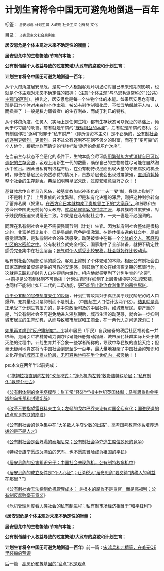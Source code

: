 # 计划生育将令中国无可避免地倒退一百年

标签： `居安思危` `计划生育` `大政府` `社会主义` `公有制` `文化` 

目录： `马克思主义社会悲剧史`

**居安思危是个体主观对未来不确定性的衡量；**

**居安思危中的生物繁殖/节育的本能；**

**公有制僭越个人权益导致的过度繁殖/大政府的腐败和计划生育**；

**计划生育将令中国无可避免地倒退一百年**；

从个人的角度居安思危，是每一个人根据客观环境波动对自已未来预期的影响，也就是个体主观对未来不确定性的把握；（[注意“个体主观”与马恩毛派常称的“（公共）主观”的区别](http://darthvad.blog.sohu.com/186028011.html)）。换言之，居安思危是每一个生物个体的本能。如果居安思危有错，那是因为个体对未来的个体主观，被公有制体制强化后，[不恰当地僭越于人权](../../../2010/10/9/个人主义就是实证科学的心证原则.md)，从而损害了（一般是权力弱者者）的生存利益，而成了利已的特权。

从个体的角度，任何人（实际上是任何生物）都有生存状态可以保证的基础上，倾向于尽可能的改善。前者就是所谓的“[既得利益的本能](../../../2010/9/20/既得利益和私有制的“疑罪从无，疑财尽私”.md)”，后者就是所谓的逐利。公有制信仰把“逐利”归罪于“私有财产”（即所谓资本主义）是不正确的，[公有制社会的逐利更强烈，更惨烈](../../../2009/8/2/行政监管无法减少腐败，无法控制特权最大化定律.md)。只不过公有逐利不在朝不保夕的财富，而在于“更可靠”的个人地位，根据地位而确定的“特供”和“晚后的危机死亡次序”。

在当前生存状态不会恶化的条件下，生物本能会尽可能[用繁殖的方式消耗自已可以调配的生存资源](../../../2010/12/24/计划生育的“科学依据”是伪造的.md)，客观上用新生一代的数量，确保自已的生物属性尽可能在自然淘汰中胜出。因此当私有制进程滞后，在公有制特权层面出现大量的寻租腐败的机会时，即使在基层民众仍然赤贫的情况下，贵族阶层也会出现过度繁殖，[直到消耗掉整个社会的生存剩余](../../../2010/12/31/经济学的（短缺原理＝进化论＋边际繁殖原理）.md)。典型如明朝皇室朱氏，过度繁殖愈百万之众！！

基督教承传自罗马的风俗，被基督教加以神圣化的“一夫一妻”制，客观上抑制了（不是制止了）上层贵族的过度繁殖。但是私有化进程的滞后，则把这种剩余转向了蓄养私属（奴隶）。[在西方和日本就构成了贵族领主下的“大家庭”，](../../../2012/1/30/传统国家的存在意义就是社会保障，国家－家族－家庭保障体系.md)和苏联和东方今日帝国史无前例的大政府。[这种私属食客的过度扩张](../../../2011/12/7/人民币汇率归根到底是大政府高税收的问题.md)，与贵族的过度繁殖，对于贱民的压迫来说毫无二致。如果是在私有制社会中，一夫一妻是不必强调的。

同理在私有制社会中是不需要强调节制（计划）生育。因为私有制社会整体是很稳定的，贫富差距比较小，但是局部的竞争是很激烈。在整体很安逸的社会中，局部感觉很动荡，是私有制社会的生活感受。动荡被集中在每一个[个体的个人、家庭和社区的水密舱之中](../../../2010/5/18/中央集权与死亡循环不可分割.md)。公有制社会就完全相反，国家集中了全部储备，就把不确定性感受完全集中在社会层面；[景气时个人感受比较安稳，社会就始终比较动荡](../../../2012/2/17/为什么中国人的生活压力大？.md)。

私有制社会的局部动荡的感受，客观上抑制了个体繁殖的本能。相反公有制社会由国家垄断储备资源提供的可靠的安定感，则鼓励了民众在经济恢复期的繁殖行为，这就是苏联和毛时的人口在短期内爆炸。[相应地就感受到了计划生育的“必要](../../../2010/12/25/人口增长规律与贫富无关.md)”，——>前提是公有制体制不可动摇！计划生育同样抑制了上层贵族领导的过度繁殖，也同样不能制止如红二代的二奶功能，[更不能阻止政治食利集团的恶性膨胀](../../../2009/8/1/特权二八定律，特权总令社会负担最大化.md)。

[由于公有制的官僚制度天生的边际](../../../2012/3/23/主权边界强迫所有政体联邦制；.md)，计划生育政策对于真正属于贱民阶层的的人口爆炸，充其量也只是抑制而不是制止。（中国超生人口估计达两个亿）。[结果就是真正承受了计划生育压力的，](../../../2009/11/25/计划生育全面降低了人口素质而没有控制住人口数量.md)是中央政治可及的中层社群，如城市居民。更严重的是，当公有制社会不可避免地进入滞胀期后，城市生活的动荡感，就会进一步抑制城市居民的生育动机，从而导致城市居民和工商业，在一两代人之间迅速消亡！

[如果再考虑到“反户籍制度”，](../../../2009/9/7/均贫富高福利对小农意识的的强烈诱惑.md)连城市居民（平民）自我储备的税后社区福利也一并取缔，更用引进农村劳动力剥夺尽可能压低劳动报酬，城市居民社群实际上处于被灭绝的过程中。计划生育并不会象一些学者所称的，导致中华民族的直接灭绝；但毫无疑问地肯定将令中国社会倒退至少一百年，最大量地凝聚了中国社会的知识和文化存量的[城市工商业阶层，无可避免地将在半个世纪内，被灭绝](../../../2009/10/16/人为的城市化和人为毁灭工商业城市.md)！！

ps:本文在两年半以前完成；

《[“拖拖拉拉直到向左转”改革模式；“逢危机向左转”救贵族特权阶层；“私有制化”救整个社会](../../../2012/5/16/公有制改革模式“逢危机向左转”救的是贵族特权阶层.md)》

《[公有制体制的金字塔模型；张五常“经济学”指中世纪英国体制；马克思重构金字塔的乌托邦和封建复辟](../../../2012/5/16/公有制金字塔模型和张五常的经济学.md)》

《[改革不要指望雷日科夫主义；左倾的戈尔巴乔夫没有对国企私有化；国进民退的终点就是苏联的崩溃](../../../2012/5/16/改革不要“雷日科夫主义”.md)》

《[公有制社会的竞争集中在“大多数人争夺少数的出路”，高考国考教育体系培养选拨的是不是人才](../../../2012/5/17/高考国考教育体系培养选拨的不是人才.md)》

《[公有制社会是会坍塌的泰坦尼克；公有制社会争夺逃生席位殊死的竞争](../../../2012/5/17/坍沉的泰坦尼克号；争夺逃生席位的殊死竞争.md)》

《[特权贵族宁愿成为漂泊的乞丐，也不愿意冒险成为祖国的平民](../../../2012/5/17/《未来水世界》的《冰海沉船》的《卡勒比海盗》.md)》

《[居安思危的公害知识分子；中国社会未现危机，公有制特权危机中](../../../2013/12/12/居安思危的公害知识分子,“国企危机=经济危机”的概念偷换.md)》

《[居安思危的成立条件是“个人心证”；让纳税人“居安思危”要交待“纳税人的利益在那里？”](../../../2013/12/19/居安思危的成立条件,国企统统破产是纳税人之福.md)》

《[公有制社会无法控制危机管理成本；
最根本的腐败不是贪官，而是高福利；公有制反腐败毫无意义](../../../2013/12/21/公有制社会无法控制危机管理成本,最根本的腐败不是贪官.md)》

《[危机管理角度看人类社会的私有制进程；私有制市场经济相当于“和平红利”](../../../2013/12/23/私有制市场经济相当于“和平红利”,缺乏私有制的社会高度腐败.md)》

《**居安思危是个体主观对未来不确定性的衡量；**

**居安思危中的生物繁殖/节育的本能；**

**公有制僭越个人权益导致的过度繁殖/大政府的腐败和计划生育**；

**计划生育将令中国无可避免地倒退一百年**》前一篇：[宋鸿兵和叶檀等，在美元QE里装逼的荒谬](../../../2013/12/23/宋鸿兵和叶檀等，在美元QE里装逼的荒谬.md)

后一篇：[高房价和转基因的“官点”不是观点](../../../2013/12/24/高房价和转基因的“官点”不是观点.md)